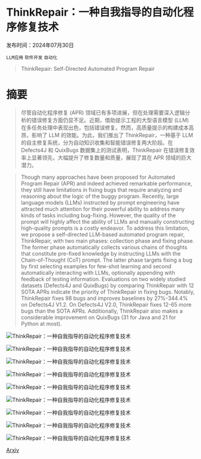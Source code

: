 # ThinkRepair：一种自我指导的自动化程序修复技术

发布时间：2024年07月30日

`LLM应用` `软件开发` `自动化`

> ThinkRepair: Self-Directed Automated Program Repair

# 摘要

> 尽管自动化程序修复 (APR) 领域已有多项进展，但在处理需要深入逻辑分析的错误修复方面仍显不足。近期，借助提示工程的大型语言模型 (LLM) 在多任务处理中表现出色，包括错误修复。然而，高质量提示的构建成本高昂，影响了 LLM 的效能。为此，我们推出了 ThinkRepair，一种基于 LLM 的自主修复系统，分为自动知识收集和智能错误修复两大阶段。在 Defects4J 和 QuixBugs 数据集上的测试表明，ThinkRepair 在错误修复效率上显著领先，大幅提升了修复数量和质量，展现了其在 APR 领域的巨大潜力。

> Though many approaches have been proposed for Automated Program Repair (APR) and indeed achieved remarkable performance, they still have limitations in fixing bugs that require analyzing and reasoning about the logic of the buggy program. Recently, large language models (LLMs) instructed by prompt engineering have attracted much attention for their powerful ability to address many kinds of tasks including bug-fixing. However, the quality of the prompt will highly affect the ability of LLMs and manually constructing high-quality prompts is a costly endeavor.
  To address this limitation, we propose a self-directed LLM-based automated program repair, ThinkRepair, with two main phases: collection phase and fixing phase. The former phase automatically collects various chains of thoughts that constitute pre-fixed knowledge by instructing LLMs with the Chain-of-Thought (CoT) prompt. The latter phase targets fixing a bug by first selecting examples for few-shot learning and second automatically interacting with LLMs, optionally appending with feedback of testing information.
  Evaluations on two widely studied datasets (Defects4J and QuixBugs) by comparing ThinkRepair with 12 SOTA APRs indicate the priority of ThinkRepair in fixing bugs. Notably, ThinkRepair fixes 98 bugs and improves baselines by 27%-344.4% on Defects4J V1.2. On Defects4J V2.0, ThinkRepair fixes 12-65 more bugs than the SOTA APRs. Additionally, ThinkRepair also makes a considerable improvement on QuixBugs (31 for Java and 21 for Python at most).

![ThinkRepair：一种自我指导的自动化程序修复技术](../../../paper_images/2407.20898/x1.png)

![ThinkRepair：一种自我指导的自动化程序修复技术](../../../paper_images/2407.20898/x2.png)

![ThinkRepair：一种自我指导的自动化程序修复技术](../../../paper_images/2407.20898/x3.png)

![ThinkRepair：一种自我指导的自动化程序修复技术](../../../paper_images/2407.20898/x4.png)

![ThinkRepair：一种自我指导的自动化程序修复技术](../../../paper_images/2407.20898/x5.png)

![ThinkRepair：一种自我指导的自动化程序修复技术](../../../paper_images/2407.20898/x6.png)

![ThinkRepair：一种自我指导的自动化程序修复技术](../../../paper_images/2407.20898/x7.png)

![ThinkRepair：一种自我指导的自动化程序修复技术](../../../paper_images/2407.20898/x8.png)

![ThinkRepair：一种自我指导的自动化程序修复技术](../../../paper_images/2407.20898/x9.png)

[Arxiv](https://arxiv.org/abs/2407.20898)